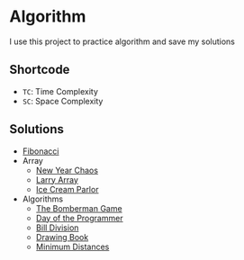 # Algorithm

I use this project to practice algorithm and save my solutions

## Shortcode

- `TC`: Time Complexity
- `SC`: Space Complexity

## Solutions

- [Fibonacci](Fibonacci)
- Array
  - [New Year Chaos](/Array/NewYearChaos)
  - [Larry Array](/Array/LarryArray)
  - [Ice Cream Parlor](/Array/IceCreamParlor)
- Algorithms
  - [The Bomberman Game](/Algorithms/TheBombermanGame)
  - [Day of the Programmer](/Algorithms/DayOfTheProgrammer/)
  - [Bill Division](/Algorithms/BillDivision/)
  - [Drawing Book](/Algorithms/DrawingBook)
  - [Minimum Distances](/Algorithms/MinimumDistances/)
